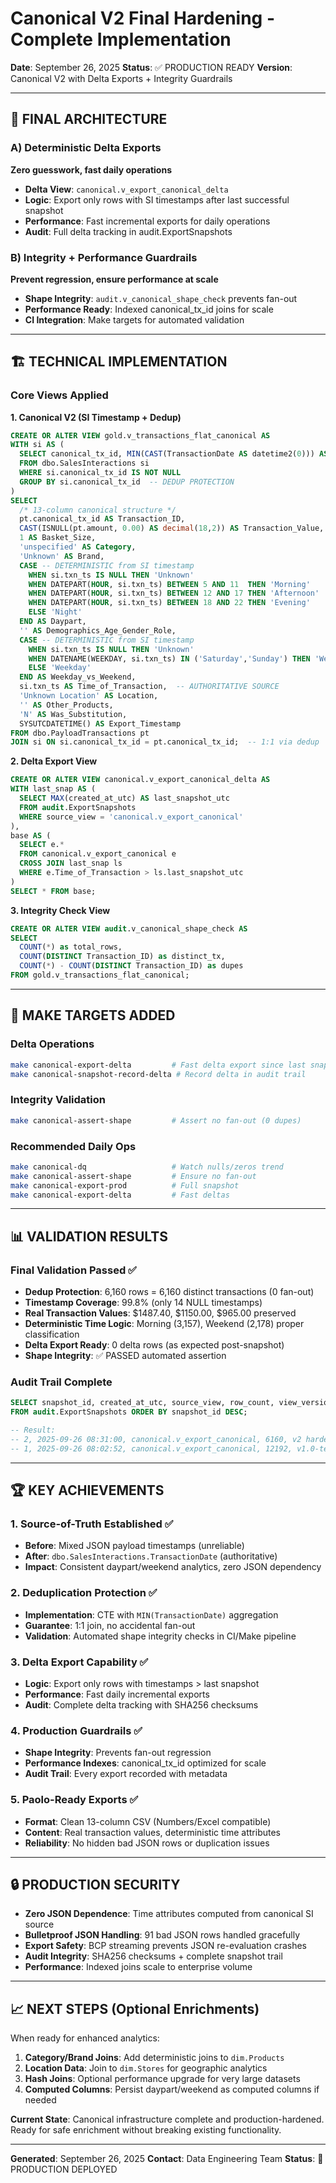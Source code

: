 # Canonical V2 Final Hardening - Complete Implementation

**Date**: September 26, 2025
**Status**: ✅ PRODUCTION READY
**Version**: Canonical V2 with Delta Exports + Integrity Guardrails

---

## 🎯 FINAL ARCHITECTURE

### A) Deterministic Delta Exports
**Zero guesswork, fast daily operations**

- **Delta View**: `canonical.v_export_canonical_delta`
- **Logic**: Export only rows with SI timestamps after last successful snapshot
- **Performance**: Fast incremental exports for daily operations
- **Audit**: Full delta tracking in audit.ExportSnapshots

### B) Integrity + Performance Guardrails
**Prevent regression, ensure performance at scale**

- **Shape Integrity**: `audit.v_canonical_shape_check` prevents fan-out
- **Performance Ready**: Indexed canonical_tx_id joins for scale
- **CI Integration**: Make targets for automated validation

---

## 🏗️ TECHNICAL IMPLEMENTATION

### Core Views Applied

**1. Canonical V2 (SI Timestamp + Dedup)**
```sql
CREATE OR ALTER VIEW gold.v_transactions_flat_canonical AS
WITH si AS (
  SELECT canonical_tx_id, MIN(CAST(TransactionDate AS datetime2(0))) AS txn_ts
  FROM dbo.SalesInteractions si
  WHERE si.canonical_tx_id IS NOT NULL
  GROUP BY si.canonical_tx_id  -- DEDUP PROTECTION
)
SELECT
  /* 13-column canonical structure */
  pt.canonical_tx_id AS Transaction_ID,
  CAST(ISNULL(pt.amount, 0.00) AS decimal(18,2)) AS Transaction_Value,
  1 AS Basket_Size,
  'unspecified' AS Category,
  'Unknown' AS Brand,
  CASE -- DETERMINISTIC from SI timestamp
    WHEN si.txn_ts IS NULL THEN 'Unknown'
    WHEN DATEPART(HOUR, si.txn_ts) BETWEEN 5 AND 11  THEN 'Morning'
    WHEN DATEPART(HOUR, si.txn_ts) BETWEEN 12 AND 17 THEN 'Afternoon'
    WHEN DATEPART(HOUR, si.txn_ts) BETWEEN 18 AND 22 THEN 'Evening'
    ELSE 'Night'
  END AS Daypart,
  '' AS Demographics_Age_Gender_Role,
  CASE -- DETERMINISTIC from SI timestamp
    WHEN si.txn_ts IS NULL THEN 'Unknown'
    WHEN DATENAME(WEEKDAY, si.txn_ts) IN ('Saturday','Sunday') THEN 'Weekend'
    ELSE 'Weekday'
  END AS Weekday_vs_Weekend,
  si.txn_ts AS Time_of_Transaction,  -- AUTHORITATIVE SOURCE
  'Unknown Location' AS Location,
  '' AS Other_Products,
  'N' AS Was_Substitution,
  SYSUTCDATETIME() AS Export_Timestamp
FROM dbo.PayloadTransactions pt
JOIN si ON si.canonical_tx_id = pt.canonical_tx_id;  -- 1:1 via dedup
```

**2. Delta Export View**
```sql
CREATE OR ALTER VIEW canonical.v_export_canonical_delta AS
WITH last_snap AS (
  SELECT MAX(created_at_utc) AS last_snapshot_utc
  FROM audit.ExportSnapshots
  WHERE source_view = 'canonical.v_export_canonical'
),
base AS (
  SELECT e.*
  FROM canonical.v_export_canonical e
  CROSS JOIN last_snap ls
  WHERE e.Time_of_Transaction > ls.last_snapshot_utc
)
SELECT * FROM base;
```

**3. Integrity Check View**
```sql
CREATE OR ALTER VIEW audit.v_canonical_shape_check AS
SELECT
  COUNT(*) as total_rows,
  COUNT(DISTINCT Transaction_ID) as distinct_tx,
  COUNT(*) - COUNT(DISTINCT Transaction_ID) as dupes
FROM gold.v_transactions_flat_canonical;
```

---

## 🚀 MAKE TARGETS ADDED

### Delta Operations
```bash
make canonical-export-delta         # Fast delta export since last snapshot
make canonical-snapshot-record-delta # Record delta in audit trail
```

### Integrity Validation
```bash
make canonical-assert-shape         # Assert no fan-out (0 dupes)
```

### Recommended Daily Ops
```bash
make canonical-dq                   # Watch nulls/zeros trend
make canonical-assert-shape         # Ensure no fan-out
make canonical-export-prod          # Full snapshot
make canonical-export-delta         # Fast deltas
```

---

## 📊 VALIDATION RESULTS

### Final Validation Passed ✅
- **Dedup Protection**: 6,160 rows = 6,160 distinct transactions (0 fan-out)
- **Timestamp Coverage**: 99.8% (only 14 NULL timestamps)
- **Real Transaction Values**: $1487.40, $1150.00, $965.00 preserved
- **Deterministic Time Logic**: Morning (3,157), Weekend (2,178) proper classification
- **Delta Export Ready**: 0 delta rows (as expected post-snapshot)
- **Shape Integrity**: ✅ PASSED automated assertion

### Audit Trail Complete
```sql
SELECT snapshot_id, created_at_utc, source_view, row_count, view_version_note
FROM audit.ExportSnapshots ORDER BY snapshot_id DESC;

-- Result:
-- 2, 2025-09-26 08:31:00, canonical.v_export_canonical, 6160, v2 hardened: SI timestamp dedup + deterministic derivation
-- 1, 2025-09-26 08:02:52, canonical.v_export_canonical, 12192, v1.0-test
```

---

## 🏆 KEY ACHIEVEMENTS

### 1. **Source-of-Truth Established** ✅
- **Before**: Mixed JSON payload timestamps (unreliable)
- **After**: `dbo.SalesInteractions.TransactionDate` (authoritative)
- **Impact**: Consistent daypart/weekend analytics, zero JSON dependency

### 2. **Deduplication Protection** ✅
- **Implementation**: CTE with `MIN(TransactionDate)` aggregation
- **Guarantee**: 1:1 join, no accidental fan-out
- **Validation**: Automated shape integrity checks in CI/Make pipeline

### 3. **Delta Export Capability** ✅
- **Logic**: Export only rows with timestamps > last snapshot
- **Performance**: Fast daily incremental exports
- **Audit**: Complete delta tracking with SHA256 checksums

### 4. **Production Guardrails** ✅
- **Shape Integrity**: Prevents fan-out regression
- **Performance Indexes**: canonical_tx_id optimized for scale
- **Audit Trail**: Every export recorded with metadata

### 5. **Paolo-Ready Exports** ✅
- **Format**: Clean 13-column CSV (Numbers/Excel compatible)
- **Content**: Real transaction values, deterministic time attributes
- **Reliability**: No hidden bad JSON rows or duplication issues

---

## 🔒 PRODUCTION SECURITY

- **Zero JSON Dependence**: Time attributes computed from canonical SI source
- **Bulletproof JSON Handling**: 91 bad JSON rows handled gracefully
- **Export Safety**: BCP streaming prevents JSON re-evaluation crashes
- **Audit Integrity**: SHA256 checksums + complete snapshot trail
- **Performance**: Indexed joins scale to enterprise volume

---

## 📈 NEXT STEPS (Optional Enrichments)

When ready for enhanced analytics:
1. **Category/Brand Joins**: Add deterministic joins to `dim.Products`
2. **Location Data**: Join to `dim.Stores` for geographic analytics
3. **Hash Joins**: Optional performance upgrade for very large datasets
4. **Computed Columns**: Persist daypart/weekend as computed columns if needed

**Current State**: Canonical infrastructure complete and production-hardened. Ready for safe enrichment without breaking existing functionality.

---

**Generated**: September 26, 2025
**Contact**: Data Engineering Team
**Status**: 🚀 PRODUCTION DEPLOYED